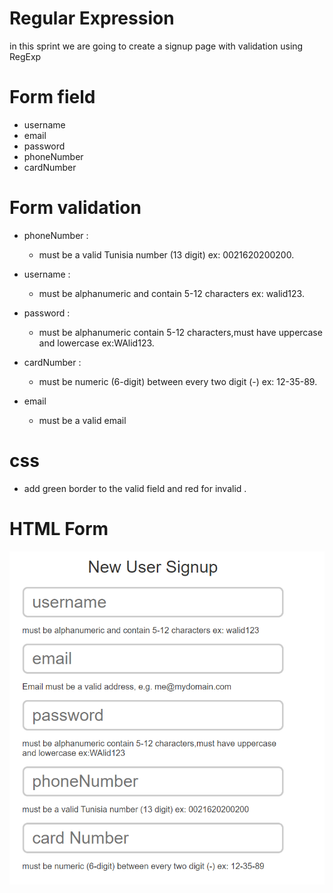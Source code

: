 # Regular Expression

in this sprint we are going to create a signup page with validation using RegExp

# Form field

- username
- email
- password
- phoneNumber
- cardNumber

# Form validation

- phoneNumber :

  - must be a valid Tunisia number (13 digit) ex: 0021620200200.

- username :

  - must be alphanumeric and contain 5-12 characters ex: walid123.

- password :

  - must be alphanumeric contain 5-12 characters,must have uppercase and lowercase ex:WAlid123.

- cardNumber :

  - must be numeric (6-digit) between every two digit (-) ex: 12-35-89.

- email

  - must be a valid email

# css

- add green border to the valid field and red for invalid .

# HTML Form

![signup](./signup.PNG)
